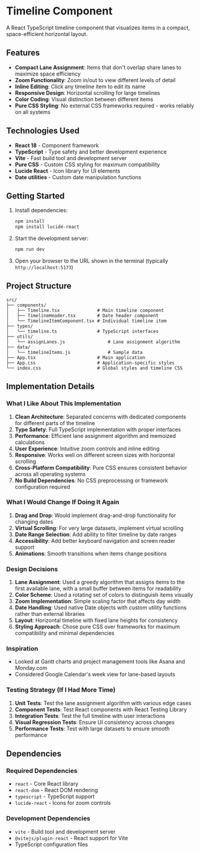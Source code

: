 # Timeline Component

A React TypeScript timeline component that visualizes items in a compact, space-efficient horizontal layout.

## Features

- **Compact Lane Assignment**: Items that don't overlap share lanes to maximize space efficiency
- **Zoom Functionality**: Zoom in/out to view different levels of detail
- **Inline Editing**: Click any timeline item to edit its name
- **Responsive Design**: Horizontal scrolling for large timelines
- **Color Coding**: Visual distinction between different items
- **Pure CSS Styling**: No external CSS frameworks required - works reliably on all systems

## Technologies Used

- **React 18** - Component framework
- **TypeScript** - Type safety and better development experience
- **Vite** - Fast build tool and development server
- **Pure CSS** - Custom CSS styling for maximum compatibility
- **Lucide React** - Icon library for UI elements
- **Date utilities** - Custom date manipulation functions

## Getting Started

1. Install dependencies:

   ```bash
   npm install
   npm install lucide-react
   ```

2. Start the development server:

   ```bash
   npm run dev
   ```

3. Open your browser to the URL shown in the terminal (typically `http://localhost:5173`)

## Project Structure

```
src/
├── components/
│   ├── Timeline.tsx              # Main timeline component
│   ├── TimelineHeader.tsx        # Date header component
│   └── TimelineItemComponent.tsx # Individual timeline item
├── types/
│   └── timeline.ts               # TypeScript interfaces
├── utils/
│   └── assignLanes.js                # Lane assignment algorithm
├── data/
│   └── timelineItems.js              # Sample data
├── App.tsx                       # Main application
├── App.css                       # Application-specific styles
└── index.css                     # Global styles and timeline CSS
```

## Implementation Details

### What I Like About This Implementation

1. **Clean Architecture**: Separated concerns with dedicated components for different parts of the timeline
2. **Type Safety**: Full TypeScript implementation with proper interfaces
3. **Performance**: Efficient lane assignment algorithm and memoized calculations
4. **User Experience**: Intuitive zoom controls and inline editing
5. **Responsive**: Works well on different screen sizes with horizontal scrolling
6. **Cross-Platform Compatibility**: Pure CSS ensures consistent behavior across all operating systems
7. **No Build Dependencies**: No CSS preprocessing or framework configuration required

### What I Would Change If Doing It Again

1. **Drag and Drop**: Would implement drag-and-drop functionality for changing dates
2. **Virtual Scrolling**: For very large datasets, implement virtual scrolling
3. **Date Range Selection**: Add ability to filter timeline by date ranges
4. **Accessibility**: Add better keyboard navigation and screen reader support
5. **Animations**: Smooth transitions when items change positions

### Design Decisions

1. **Lane Assignment**: Used a greedy algorithm that assigns items to the first available lane, with a small buffer between items for readability
2. **Color Scheme**: Used a rotating set of colors to distinguish items visually
3. **Zoom Implementation**: Simple scaling factor that affects day width
4. **Date Handling**: Used native Date objects with custom utility functions rather than external libraries
5. **Layout**: Horizontal timeline with fixed lane heights for consistency
6. **Styling Approach**: Chose pure CSS over frameworks for maximum compatibility and minimal dependencies

### Inspiration

- Looked at Gantt charts and project management tools like Asana and Monday.com
- Considered Google Calendar's week view for lane-based layouts

### Testing Strategy (If I Had More Time)

1. **Unit Tests**: Test the lane assignment algorithm with various edge cases
2. **Component Tests**: Test React components with React Testing Library
3. **Integration Tests**: Test the full timeline with user interactions
4. **Visual Regression Tests**: Ensure UI consistency across changes
5. **Performance Tests**: Test with large datasets to ensure smooth performance

## Dependencies

### Required Dependencies

- `react` - Core React library
- `react-dom` - React DOM rendering
- `typescript` - TypeScript support
- `lucide-react` - Icons for zoom controls

### Development Dependencies

- `vite` - Build tool and development server
- `@vitejs/plugin-react` - React support for Vite
- TypeScript configuration files
